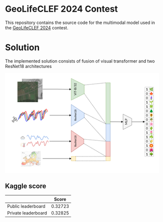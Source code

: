 # GeoLifeCLEF 2024 Contest

This repository contains the source code for the multimodal model used in the [GeoLifeCLEF 2024](https://www.kaggle.com/competitions/geolifeclef-2024) contest.

# Solution

The implemented solution consists of fusion of visual transformer and two ResNet18 architectures

<div style="background-color: white; padding: 10px;">
  <img src="docs/photos/solution3.png" alt="Solution Overview">
</div>



## Kaggle score

|                     | Score   |
|---------------------|---------|
| Public leaderboard  | 0.32723 |
| Private leaderboard | 0.32825 |